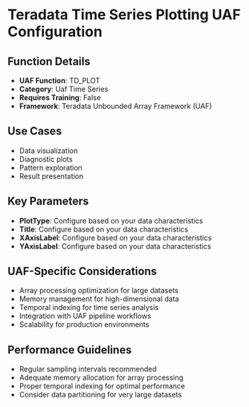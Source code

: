 # Teradata Time Series Plotting UAF Configuration

## Function Details
- **UAF Function**: TD_PLOT
- **Category**: Uaf Time Series
- **Requires Training**: False
- **Framework**: Teradata Unbounded Array Framework (UAF)

## Use Cases
- Data visualization
- Diagnostic plots
- Pattern exploration
- Result presentation

## Key Parameters
- **PlotType**: Configure based on your data characteristics
- **Title**: Configure based on your data characteristics
- **XAxisLabel**: Configure based on your data characteristics
- **YAxisLabel**: Configure based on your data characteristics

## UAF-Specific Considerations
- Array processing optimization for large datasets
- Memory management for high-dimensional data
- Temporal indexing for time series analysis
- Integration with UAF pipeline workflows
- Scalability for production environments

## Performance Guidelines
- Regular sampling intervals recommended
- Adequate memory allocation for array processing
- Proper temporal indexing for optimal performance
- Consider data partitioning for very large datasets
